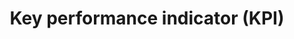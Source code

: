---
title: Key performance indicator (KPI)
definitions:
 - source: "FitSM-0: Overview and Vocabulary"
   term: KPI
   language: en
   definition: "Metric that is used to track the performance, effectiveness or efficiency of a service or process"
   url: https://www.fitsm.eu/downloads/
   version: 2.4 
   accessed: 2020-09-03
   notes:
     - "KPIs are generally important metrics that will be aligned to critical success factors and important goals. KPIs are therefore a subset of all possible metrics, intended to allow for monitoring a service or process."
---